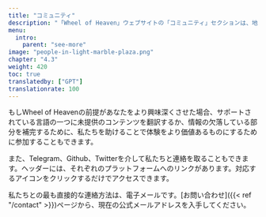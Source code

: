 ```yaml
---
title: "コミュニティ"
description: "「Wheel of Heaven」ウェブサイトの「コミュニティ」セクションは、地球への宇宙人の影響に関するサイトの物語に興味を持つ個人のネットワークを育成することに焦点を当てています。このページでは、訪問者が接続し、関与し、サイトで提示される興味深い概念について議論するためのさまざまな方法を提供します。フォーラム、ソーシャルメディアのリンク、および同じ考えを持つ個人や仮説に魅了された人々がアイデアを交換し、議論を深め、人類文明とその起源に関するこれらの非伝統的な理論を探求することに関心を持つ成長中のコミュニティの一部となるための他のプラットフォームが特徴です。"
menu:
  intro:
    parent: "see-more"
image: "people-in-light-marble-plaza.png"
chapter: "4.3"
weight: 420
toc: true
translatedby: ["GPT"]
translationrate: 100
---
```


もしWheel of Heavenの前提があなたをより興味深くさせた場合、サポートされている言語の一つに未提供のコンテンツを翻訳するか、情報の欠落している部分を補完するために、私たちを助けることで体験をより価値あるものにするために参加することもできます。

また、Telegram、Github、Twitterを介して私たちと連絡を取ることもできます。ヘッダーには、それぞれのプラットフォームへのリンクがあります。対応するアイコンをクリックするだけでアクセスできます。

私たちとの最も直接的な連絡方法は、電子メールです。[お問い合わせ]({{< ref "/contact" >}})ページから、現在の公式メールアドレスを入手してください。
